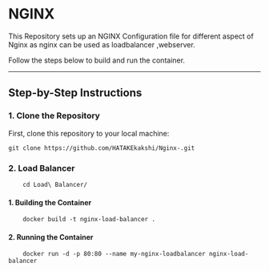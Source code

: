 # NGINX 

This Repository sets up an NGINX Configuration file for different aspect of Nginx as nginx can be used as loadbalancer ,webserver.

Follow the steps below to build and run the container.

---

## Step-by-Step Instructions

### 1. Clone the Repository
First, clone this repository to your local machine:
```
git clone https://github.com/HATAKEkakshi/Nginx-.git
```
### 2. Load Balancer
```
    cd Load\ Balancer/
```
#### 1. Building the Container
```
    docker build -t nginx-load-balancer .

```
#### 2. Running the Container
```
    docker run -d -p 80:80 --name my-nginx-loadbalancer nginx-load-balancer


```
